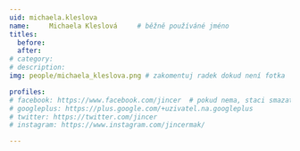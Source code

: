 ```yaml
---
uid: michaela.kleslova
name:     Michaela Kleslová 	# běžně používáné jméno
titles:
  before: 
  after: 
# category:
# description: 
img: people/michaela_kleslova.png # zakomentuj radek dokud není fotka

profiles:
# facebook: https://www.facebook.com/jincer  # pokud nema, staci smazat tuto radku
# googleplus: https://plus.google.com/+uzivatel.na.googleplus
# twitter: https://twitter.com/jincer
# instagram: https://www.instagram.com/jincermak/ 

---
```

